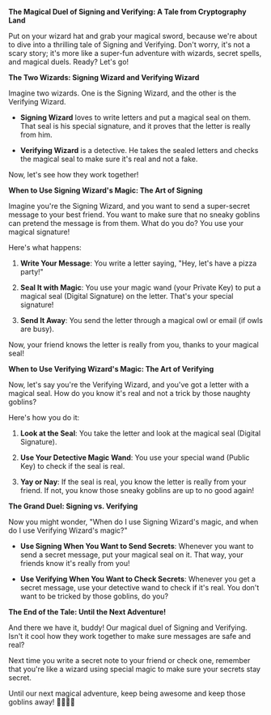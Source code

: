 **The Magical Duel of Signing and Verifying: A Tale from Cryptography Land**

Put on your wizard hat and grab your magical sword, because we're about to dive into a thrilling tale of Signing and Verifying. Don't worry, it's not a scary story; it's more like a super-fun adventure with wizards, secret spells, and magical duels. Ready? Let's go!

**The Two Wizards: Signing Wizard and Verifying Wizard**

Imagine two wizards. One is the Signing Wizard, and the other is the Verifying Wizard.

- **Signing Wizard** loves to write letters and put a magical seal on them. That seal is his special signature, and it proves that the letter is really from him.

- **Verifying Wizard** is a detective. He takes the sealed letters and checks the magical seal to make sure it's real and not a fake.

Now, let's see how they work together!

**When to Use Signing Wizard's Magic: The Art of Signing**

Imagine you're the Signing Wizard, and you want to send a super-secret message to your best friend. You want to make sure that no sneaky goblins can pretend the message is from them. What do you do? You use your magical signature!

Here's what happens:

1. **Write Your Message**: You write a letter saying, "Hey, let's have a pizza party!"

2. **Seal It with Magic**: You use your magic wand (your Private Key) to put a magical seal (Digital Signature) on the letter. That's your special signature!

3. **Send It Away**: You send the letter through a magical owl or email (if owls are busy).

Now, your friend knows the letter is really from you, thanks to your magical seal!

**When to Use Verifying Wizard's Magic: The Art of Verifying**

Now, let's say you're the Verifying Wizard, and you've got a letter with a magical seal. How do you know it's real and not a trick by those naughty goblins?

Here's how you do it:

1. **Look at the Seal**: You take the letter and look at the magical seal (Digital Signature).

2. **Use Your Detective Magic Wand**: You use your special wand (Public Key) to check if the seal is real.

3. **Yay or Nay**: If the seal is real, you know the letter is really from your friend. If not, you know those sneaky goblins are up to no good again!

**The Grand Duel: Signing vs. Verifying**

Now you might wonder, "When do I use Signing Wizard's magic, and when do I use Verifying Wizard's magic?"

- **Use Signing When You Want to Send Secrets**: Whenever you want to send a secret message, put your magical seal on it. That way, your friends know it's really from you!

- **Use Verifying When You Want to Check Secrets**: Whenever you get a secret message, use your detective wand to check if it's real. You don't want to be tricked by those goblins, do you?

**The End of the Tale: Until the Next Adventure!**

And there we have it, buddy! Our magical duel of Signing and Verifying. Isn't it cool how they work together to make sure messages are safe and real?

Next time you write a secret note to your friend or check one, remember that you're like a wizard using special magic to make sure your secrets stay secret.

Until our next magical adventure, keep being awesome and keep those goblins away! 🧙‍♂️✨💌
